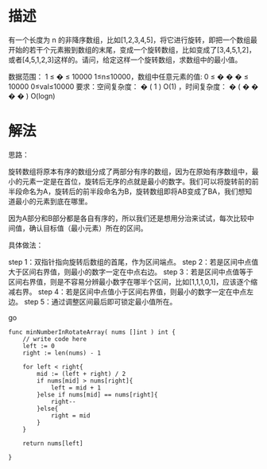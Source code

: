 # 描述
有一个长度为 n 的非降序数组，比如[1,2,3,4,5]，将它进行旋转，即把一个数组最开始的若干个元素搬到数组的末尾，变成一个旋转数组，比如变成了[3,4,5,1,2]，或者[4,5,1,2,3]这样的。请问，给定这样一个旋转数组，求数组中的最小值。

数据范围：
1
≤
�
≤
10000
1≤n≤10000，数组中任意元素的值: 
0
≤
�
�
�
≤
10000
0≤val≤10000
要求：空间复杂度：
�
(
1
)
O(1) ，时间复杂度：
�
(
�
�
�
�
)
O(logn)

# 解法


思路：

旋转数组将原本有序的数组分成了两部分有序的数组，因为在原始有序数组中，最小的元素一定是在首位，旋转后无序的点就是最小的数字。我们可以将旋转前的前半段命名为A，旋转后的前半段命名为B，旋转数组即将AB变成了BA，我们想知道最小的元素到底在哪里。

因为A部分和B部分都是各自有序的，所以我们还是想用分治来试试，每次比较中间值，确认目标值（最小元素）所在的区间。

具体做法：

step 1：双指针指向旋转后数组的首尾，作为区间端点。
step 2：若是区间中点值大于区间右界值，则最小的数字一定在中点右边。
step 3：若是区间中点值等于区间右界值，则是不容易分辨最小数字在哪半个区间，比如[1,1,1,0,1]，应该逐个缩减右界。
step 4：若是区间中点值小于区间右界值，则最小的数字一定在中点左边。
step 5：通过调整区间最后即可锁定最小值所在。


go
```
func minNumberInRotateArray( nums []int ) int {
    // write code here
    left := 0
    right := len(nums) - 1

    for left < right{
        mid := (left + right) / 2
        if nums[mid] > nums[right]{
            left = mid + 1
        }else if nums[mid] == nums[right]{
            right--
        }else{
            right = mid
        }
    }

    return nums[left]

}
```